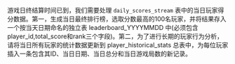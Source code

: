 游戏日终结算时间已到，我们需要处理 `daily_scores_stream` 表中的当日玩家得分数据。第一，生成当日最终排行榜，选取分数最高的100名玩家，并将结果存入一个按当天日期命名的独立表 leaderboard_YYYYMMDD 中(必须包含player_id,total_score和rank三个字段)。第二，为了进行长期的玩家行为分析，请将当日所有玩家的统计数据更新到 player_historical_stats 总表中，为每位玩家插入一条包含其ID、当日日期、当日总分和当日游戏局数的新记录。
